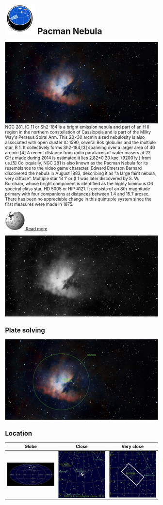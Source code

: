 # ![](../Imaging//Common/pyl-tiny.png) Pacman Nebula
![IMG](../Imaging//Original/Pacman_Nebula.jpg)
NGC 281, IC 11 or Sh2-184 is a bright emission nebula and part of an H II region in the northern constellation of Cassiopeia and is part of the Milky Way's Perseus Spiral Arm. This 20×30 arcmin sized nebulosity is also associated with open cluster IC 1590, several Bok globules and the multiple star, B 1. It collectively forms Sh2-184,[3] spanning over a larger area of 40 arcmin.[4] A recent distance from radio parallaxes of water masers at 22 GHz made during 2014 is estimated it lies 2.82±0.20 kpc. (9200 ly.) from us.[5] Colloquially, NGC 281 is also known as the Pacman Nebula for its resemblance to the video game character. Edward Emerson Barnard discovered the nebula in August 1883, describing it as "a large faint nebula, very diffuse". Multiple star 'B 1' or β 1 was later discovered by S. W. Burnham, whose bright component is identified as the highly luminous O6 spectral class star, HD 5005 or HIP 4121. It consists of an 8th-magnitude primary with four companions at distances between 1.4 and 15.7 arcsec. There has been no appreciable change in this quintuple system since the first measures were made in 1875.

[![](../Imaging/Common/Wikipedia.png) Read more](https://en.wikipedia.org/wiki/NGC_281)

![IMG](../Imaging//Grayscale/Pacman_Nebula.jpg)


## Plate solving
![IMG](../Imaging//Annotated/Pacman_Nebula_Annotated.jpg)

## Location 

| Globe | Close | Very close |
| ----- | ----- | ----- |
|![IMG](../Imaging//Annotated/Pacman_Nebula_Globe.jpg) |![IMG](../Imaging//Annotated/Pacman_Nebula_Close.jpg) |![IMG](../Imaging//Annotated/Pacman_Nebula_Closer.jpg) |